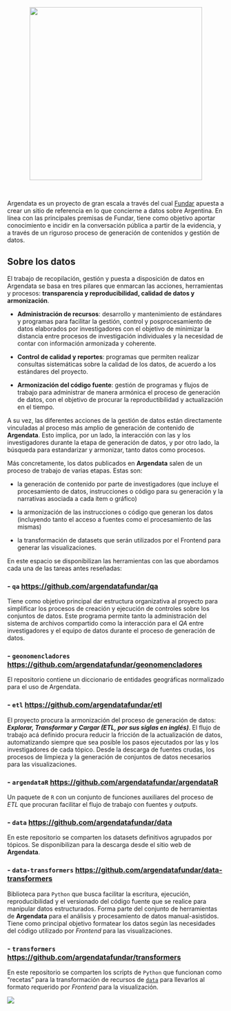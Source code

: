 <div align='center'>
<a href="https://argendata.fund.ar">
  <picture>
    <source media="(prefers-color-scheme: dark)" srcset="https://github.com/user-attachments/assets/080bdfa5-0b90-4d54-855c-314ba2a17214" width="400">
    <source media="(prefers-color-scheme: light)" srcset="https://github.com/user-attachments/assets/c9f824b8-1f0c-4974-b3a1-b545018af549" width="400">
    <img src="argendata.fund.ar"></img>
  </picture>
</a>

&nbsp;
&nbsp;
&nbsp;
</div>

<!-- # Sobre Argendata -->

Argendata es un proyecto de gran escala a través del cual [Fundar](https://fund.ar/) apuesta a crear un sitio de referencia en lo que concierne a datos sobre Argentina. En línea con las principales premisas de Fundar, tiene como objetivo aportar conocimiento e incidir en la conversación pública a partir de la evidencia, y a través de  un riguroso proceso  de generación de contenidos y gestión de datos.


## Sobre los datos

El trabajo de recopilación, gestión y puesta a disposición de datos en Argendata se basa en tres pilares que enmarcan las acciones, herramientas y procesos: **transparencia y reproducibilidad, calidad de datos y armonización**.

- **Administración de recursos**: desarrollo y mantenimiento de estándares y programas para facilitar la gestión, control y posprocesamiento de datos elaborados por investigadores con el objetivo de minimizar la distancia entre procesos de investigación individuales y la necesidad de contar con información armonizada y coherente.

- **Control de calidad y reportes**: programas que permiten realizar consultas sistemáticas sobre la calidad de los datos, de acuerdo a los estándares del proyecto.

- **Armonización del código fuente**: gestión de programas y flujos de trabajo para administrar de manera armónica el proceso de generación de datos, con el objetivo de procurar la reproductibilidad y actualización en el tiempo.

A su vez, las diferentes acciones de la gestión de datos están directamente vinculadas al proceso más amplio de generación de contenido de **Argendata**. Esto implica, por un lado, la interacción con las y los investigadores durante la etapa de generación de datos, y por otro lado, la búsqueda  para estandarizar y armonizar, tanto datos como procesos.

Más concretamente, los datos publicados en **Argendata** salen de un proceso de trabajo de varias etapas. Estas son: 

- la generación de contenido por parte de investigadores (que incluye el procesamiento de datos, instrucciones o código para su generación y la narrativas asociada a cada ítem o gráfico)

- la armonización de las instrucciones o código que generan los datos (incluyendo tanto el acceso a fuentes como el procesamiento de las mismas)

- la transformación de datasets que serán utilizados por el Frontend para generar las visualizaciones.


En este espacio se disponibilizan las herramientas con las que abordamos cada una de las tareas antes reseñadas:

### - `qa` https://github.com/argendatafundar/qa 
Tiene como objetivo principal dar estructura organizativa al proyecto para simplificar los procesos de creación y ejecución de controles sobre los conjuntos de datos. Este programa permite tanto la administración del sistema de archivos compartido como la interacción para el _QA_ entre investigadores y el equipo de datos durante el proceso de generación de datos.

### - `geonomencladores` https://github.com/argendatafundar/geonomencladores 
El repositorio contiene un diccionario de entidades geográficas normalizado para el uso de Argendata.  

### - `etl` https://github.com/argendatafundar/etl 
El proyecto procura la armonización del proceso de generación de datos: **_Explorar, Transformar y Cargar (ETL, por sus siglas en inglés)_**. El flujo de trabajo acá definido procura reducir la fricción de la actualización de datos, automatizando siempre que sea posible los pasos ejecutados por las y los investigadores de cada tópico. Desde la descarga de fuentes crudas, los procesos de limpieza y la generación de conjuntos de datos necesarios para las visualizaciones. 
 
### - `argendataR` https://github.com/argendatafundar/argendataR 
Un paquete de `R` con un conjunto de funciones auxiliares del proceso de _ETL_ que procuran facilitar el flujo de trabajo con fuentes y _outputs_.

### - `data` https://github.com/argendatafundar/data 
En este repositorio se comparten los datasets definitivos agrupados por tópicos. Se disponibilizan para la descarga desde el sitio web de **Argendata**.

### - `data-transformers` https://github.com/argendatafundar/data-transformers 
Biblioteca para `Python` que busca facilitar la escritura, ejecución, reproducibilidad y el versionado del código fuente que se realice para manipular datos estructurados. Forma parte del conjunto de herramientas de **Argendata** para el análisis y procesamiento de datos manual-asistidos. Tiene como principal objetivo formatear los datos según las necesidades del código utilizado por _Frontend_ para las visualizaciones. 

### - `transformers` https://github.com/argendatafundar/transformers  
En este repositorio se comparten los scripts de `Python` que funcionan como “recetas” para la transformación de recursos de [`data`](https://github.com/argendatafundar/data) para llevarlos al formato requerido por _Frontend_ para la visualización.  

<!-- ![image](http://149.50.137.164:2147/static/argendata/argendata-flujo-transparente-negro.svg) -->

<a href="https://www.github.com/argendatafundar">
  <picture>
    <source media="(prefers-color-scheme: dark)" srcset="https://github.com/user-attachments/assets/84831245-5f04-44d2-81f3-2ac1badf8ada">
    <source media="(prefers-color-scheme: light)" srcset="https://github.com/user-attachments/assets/628dd50f-0ebb-40bb-b1be-7f723516dc2c">
    <img src="github.com/argendatafundar"></img>
  </picture>
</a>
